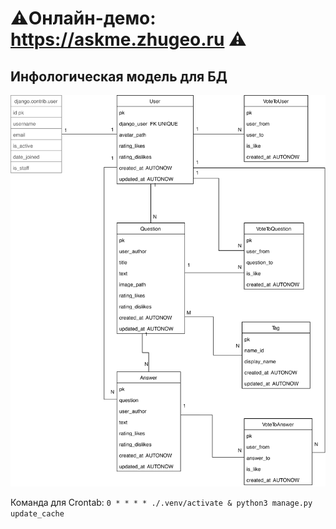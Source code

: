 # ⚠️Онлайн-демо: https://askme.zhugeo.ru ⚠️

## Инфологическая модель для БД

![](docs/model.svg)

Команда для Crontab: `0 * * * * ./.venv/activate & python3 manage.py update_cache`
